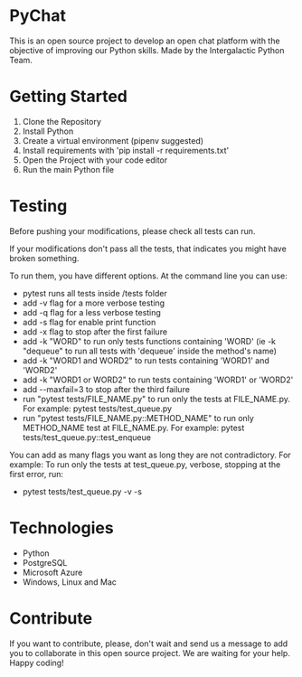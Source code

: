 # PyChat
This is an open source project to develop an open chat platform with the objective of improving our Python skills. Made by the Intergalactic Python Team.

# Getting Started
1.  Clone the Repository
2.  Install Python
3.  Create a virtual environment (pipenv suggested)
4.  Install requirements with 'pip install -r requirements.txt'
5.  Open the Project with your code editor
6.  Run the main Python file

# Testing
Before pushing your modifications, please check all tests can run.

If your modifications don't pass all the tests, that indicates you might have broken something.

To run them, you have different options. At the command line you can use:
-   pytest runs all tests inside /tests folder
-   add -v flag for a more verbose testing
-   add -q flag for a less verbose testing
-   add -s flag for enable print function
-   add -x flag to stop after the first failure
-   add -k "WORD" to run only tests functions containing 'WORD' (ie -k "dequeue" to run all tests with 'dequeue' inside
the method's name) 
-   add -k "WORD1 and WORD2" to run tests containing 'WORD1' and 'WORD2' 
-   add -k "WORD1 or WORD2" to run tests containing 'WORD1' or 'WORD2'
-   add --maxfail=3 to stop after the third failure 
-   run "pytest tests/FILE_NAME.py" to run only the tests at FILE_NAME.py. For example: pytest tests/test_queue.py
-   run "pytest tests/FILE_NAME.py::METHOD_NAME" to run only METHOD_NAME test at FILE_NAME.py.
    For example: pytest tests/test_queue.py::test_enqueue


You can add as many flags you want as long they are not contradictory. 
For example:
To run only the tests at test_queue.py, verbose, stopping at the first error, run:
-   pytest tests/test_queue.py -v -s

# Technologies
- Python
- PostgreSQL
- Microsoft Azure
- Windows, Linux and Mac

# Contribute
If you want to contribute, please, don't wait and send us a message to add you to collaborate in this open source project. We are waiting for your help. Happy coding! 
